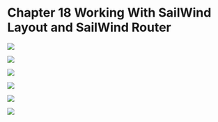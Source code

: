 # Chapter 18 Working With SailWind Layout and SailWind Router

![](/pdf2img/logic/guide/c18/c17_page-0001.jpg)

![](/pdf2img/logic/guide/c18/c17_page-0002.jpg)

![](/pdf2img/logic/guide/c18/c17_page-0003.jpg)

![](/pdf2img/logic/guide/c18/c17_page-0004.jpg)

![](/pdf2img/logic/guide/c18/c17_page-0005.jpg)

![](/pdf2img/logic/guide/c18/c17_page-0006.jpg)
